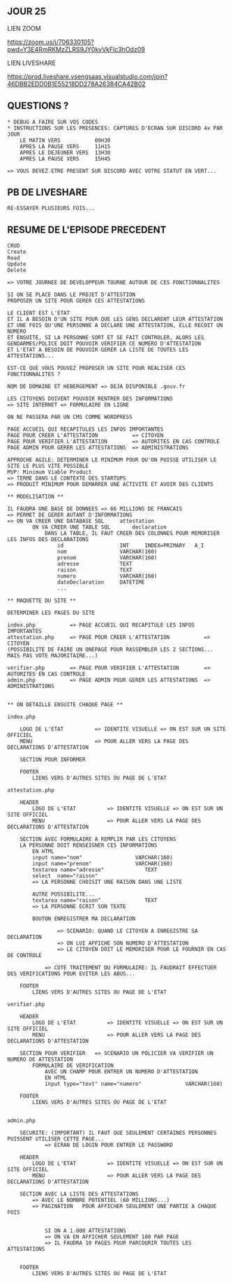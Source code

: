 ## JOUR 25

LIEN ZOOM

https://zoom.us/j/706330105?pwd=Y3E4RmRKMzZLRS9JY0kvVkFlc3hOdz09

LIEN LIVESHARE

https://prod.liveshare.vsengsaas.visualstudio.com/join?46DBB2EDD0B1E55218DD278A26384CA42B02



## QUESTIONS ?


    * DEBUG A FAIRE SUR VOS CODES
    * INSTRUCTIONS SUR LES PRESENCES: CAPTURES D'ECRAN SUR DISCORD 4x PAR JOUR
        LE MATIN VERS           09H30
        APRES LA PAUSE VERS     11H15
        APRES LE DEJEUNER VERS  13H30
        APRES LA PAUSE VERS     15H45

    => VOUS DEVEZ ETRE PRESENT SUR DISCORD AVEC VOTRE STATUT EN VERT...

## PB DE LIVESHARE

    RE-ESSAYER PLUSIEURS FOIS...

## RESUME DE L'EPISODE PRECEDENT


    CRUD
    Create
    Read
    Update
    Delete

    => VOTRE JOURNEE DE DEVELOPPEUR TOURNE AUTOUR DE CES FONCTIONNALITES

    SI ON SE PLACE DANS LE PROJET D'ATTESTION
    PROPOSER UN SITE POUR GERER CES ATTESTATIONS

    LE CLIENT EST L'ETAT
    ET IL A BESOIN D'UN SITE POUR QUE LES GENS DECLARENT LEUR ATTESTATION
    ET UNE FOIS QU'UNE PERSONNE A DECLARE UNE ATTESTATION, ELLE RECOIT UN NUMERO
    ET ENSUITE, SI LA PERSONNE SORT ET SE FAIT CONTROLER, ALORS LES GENDARMES/POLICE DOIT POUVOIR VERIFIER CE NUMERO D'ATTESTATION
    ET L'ETAT A BESOIN DE POUVOIR GERER LA LISTE DE TOUTES LES ATTESTATIONS...

    EST-CE QUE VOUS POUVEZ PROPOSER UN SITE POUR REALISER CES FONCTIONNALITES ?

    NOM DE DOMAINE ET HEBERGEMENT => DEJA DISPONIBLE .gouv.fr

    LES CITOYENS DOIVENT POUVOIR RENTRER DES INFORMATIONS
    => SITE INTERNET => FORMULAIRE EN LIGNE

    ON NE PASSERA PAR UN CMS COMME WORDPRESS

    PAGE ACCUEIL QUI RECAPITULES LES INFOS IMPORTANTES
    PAGE POUR CREER L'ATTESTATION           => CITOYEN
    PAGE POUR VERIFIER L'ATTESTATION        => AUTORITES EN CAS CONTROLE
    PAGE ADMIN POUR GERER LES ATTESTATIONS  => ADMINISTRATIONS

    APPROCHE AGILE: DETERMINER LE MINIMUM POUR QU'ON PUISSE UTILISER LE SITE LE PLUS VITE POSSIBLE
    MVP: Minimum Viable Product
    => TERME DANS LE CONTEXTE DES STARTUPS
    => PRODUIT MINIMUM POUR DEMARRER UNE ACTIVITE ET AVOIR DES CLIENTS

    ** MODELISATION **

    IL FAUDRA UNE BASE DE DONNEES => 66 MILLIONS DE FRANCAIS
    => PERMET DE GERER AUTANT D'INFORMATIONS
    => ON VA CREER UNE DATABASE SQL     attestation
            ON VA CREER UNE TABLE SQL       declaration
                DANS LA TABLE, IL FAUT CREER DES COLONNES POUR MEMORISER LES INFOS DES DECLARATIONS
                    id                  INT     INDEX=PRIMARY   A_I
                    nom                 VARCHAR(160)    
                    prenom              VARCHAR(160)
                    adresse             TEXT
                    raison              TEXT
                    numero              VARCHAR(160)
                    dateDeclaration     DATETIME
                    ...

    ** MAQUETTE DU SITE **

    DETERMINER LES PAGES DU SITE

    index.php           => PAGE ACCUEIL QUI RECAPITULE LES INFOS IMPORTANTES
    attestation.php     => PAGE POUR CREER L'ATTESTATION           => CITOYEN
    (POSSIBILITE DE FAIRE UN ONEPAGE POUR RASSEMBLER LES 2 SECTIONS... MAIS PAS VOTE MAJORITAIRE...)

    verifier.php        => PAGE POUR VERIFIER L'ATTESTATION        => AUTORITES EN CAS CONTROLE
    admin.php           => PAGE ADMIN POUR GERER LES ATTESTATIONS  => ADMINISTRATIONS


    ** ON DETAILLE ENSUITE CHAQUE PAGE **

    index.php

        LOGO DE L'ETAT          => IDENTITE VISUELLE => ON EST SUR UN SITE OFFICIEL
        MENU                    => POUR ALLER VERS LA PAGE DES DECLARATIONS D'ATTESTATION

        SECTION POUR INFORMER

        FOOTER
            LIENS VERS D'AUTRES SITES OU PAGE DE L'ETAT

    attestation.php

        HEADER
            LOGO DE L'ETAT          => IDENTITE VISUELLE => ON EST SUR UN SITE OFFICIEL
            MENU                    => POUR ALLER VERS LA PAGE DES DECLARATIONS D'ATTESTATION

        SECTION AVEC FORMULAIRE A REMPLIR PAR LES CITOYENS
        LA PERSONNE DOIT RENSEIGNER CES INFORMATIONS
            EN HTML
            input name="nom"                 VARCHAR(160)    
            input name="prenom"              VARCHAR(160)
            textarea name="adresse"             TEXT
            select  name="raison"
            => LA PERSONNE CHOISIT UNE RAISON DANS UNE LISTE

            AUTRE POSSIBILITE...
            textarea name="raison"              TEXT
            => LA PERSONNE ECRIT SON TEXTE
            
            BOUTON ENREGISTRER MA DECLARATION

                    => SCENARIO: QUAND LE CITOYEN A ENREGISTRE SA DECLARATION
                    => ON LUI AFFICHE SON NUMERO D'ATTESTATION
                    => LE CITOYEN DOIT LE MEMORISER POUR LE FOURNIR EN CAS DE CONTROLE

                => COTE TRAITEMENT DU FORMULAIRE: IL FAUDRAIT EFFECTUER DES VERIFICATIONS POUR EVITER LES ABUS...

        FOOTER
            LIENS VERS D'AUTRES SITES OU PAGE DE L'ETAT

    verifier.php

        HEADER
            LOGO DE L'ETAT          => IDENTITE VISUELLE => ON EST SUR UN SITE OFFICIEL
            MENU                    => POUR ALLER VERS LA PAGE DES DECLARATIONS D'ATTESTATION

        SECTION POUR VERIFIER   => SCENARIO UN POLICIER VA VERIFIER UN NUMERO DE ATTESTATION
            FORMULAIRE DE VERIFICATION
                AVEC UN CHAMP POUR ENTRER UN NUMERO D'ATTESTATION
                EN HTML
                input type="text" name="numero"              VARCHAR(160)

        FOOTER
            LIENS VERS D'AUTRES SITES OU PAGE DE L'ETAT


    admin.php

        SECURITE: (IMPORTANT) IL FAUT QUE SEULEMENT CERTAINES PERSONNES PUISSENT UTILISER CETTE PAGE...
                => ECRAN DE LOGIN POUR ENTRER LE PASSWORD

        HEADER
            LOGO DE L'ETAT          => IDENTITE VISUELLE => ON EST SUR UN SITE OFFICIEL
            MENU                    => POUR ALLER VERS LA PAGE DES DECLARATIONS D'ATTESTATION

        SECTION AVEC LA LISTE DES ATTESTATIONS
            => AVEC LE NOMBRE POTENTIEL (60 MILLIONS...)
            => PAGINATION   POUR AFFICHER SEULEMENT UNE PARTIE A CHAQUE FOIS


                SI ON A 1.000 ATTESTATIONS
                => ON VA EN AFFICHER SEULEMENT 100 PAR PAGE
                => IL FAUDRA 10 PAGES POUR PARCOURIR TOUTES LES ATTESTATIONS


        FOOTER
            LIENS VERS D'AUTRES SITES OU PAGE DE L'ETAT





